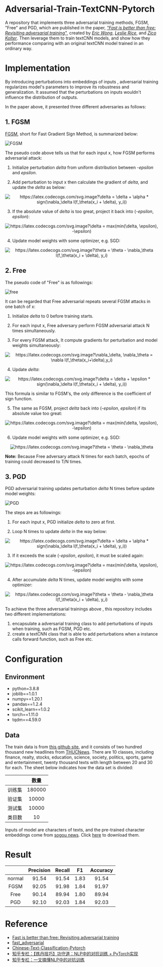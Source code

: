# Adversarial-Train-TextCNN-Pytorch
A repository that implements three adversarial training methods, FGSM, "Free" and PGD, which are published in the paper, [*"Fast is better than free: Revisiting adversarial training"*](https://arxiv.org/abs/2001.03994), created by [*Eric Wong*](https://riceric22.github.io/),  [*Leslie Rice*](https://leslierice1.github.io/), and [*Zico Kolter*](http://zicokolter.com/). Then leverage them to train textCNN models, and show how they performance comparing with an original textCNN model trained in an ordinary way.
# Implementation

By introducing perturbations into embeddings of inputs , adversarial training regularizes model's parameters to improve its robustness and generalization. It assumed that the perturbations on inputs wouldn't influence the distribution of outputs. 

In the paper above, it presented three  different adversaries as follows:

## 1. FGSM

[FGSM](https://arxiv.org/abs/1412.6572), short for Fast Gradient Sign Method, is summarized below:

![FGSM](https://github.com/joey0922/Adversarial-Train-TextCNN-Pytorch/tree/main/PNG/FGSM.PNG)

The pseudo code above tells us that for each input x, how FGSM performs adversarial attack:

1. Initialize perturbation *delta* from uniform distribution between -*epsilon* and *epsilon*.

2. Add perturbation to input x then calculate the gradient of *delta*, and update the *delta* as below:
<p align="center"><img src="https://latex.codecogs.com/svg.image?\delta&space;=&space;\delta&space;&plus;&space;\alpha&space;*&space;sign(\nabla_\delta&space;l(f_\theta(x_i&space;&plus;&space;\delta),&space;y_i))" title="https://latex.codecogs.com/svg.image?\delta = \delta + \alpha * sign(\nabla_\delta l(f_\theta(x_i + \delta), y_i))" /></p>
   

3. If the absolute value of *delta* is too great, project it back into (-*epsilon*, *epsilon*):
<p align="center"><img src="https://latex.codecogs.com/svg.image?\delta&space;=&space;max(min(\delta,&space;\epsilon),&space;-\epsilon)" title="https://latex.codecogs.com/svg.image?\delta = max(min(\delta, \epsilon), -\epsilon)" /></p>
   

4. Update  model weights with some optimizer, e.g. SGD:
<p align="center"><img src="https://latex.codecogs.com/svg.image?\theta&space;=&space;\theta&space;-&space;\nabla_\theta&space;l(f_\theta(x_i&space;&plus;&space;\delta),&space;y_i)" title="https://latex.codecogs.com/svg.image?\theta = \theta - \nabla_\theta l(f_\theta(x_i + \delta), y_i)" /></p>

## 2. Free

The pseudo code of "Free" is as followings:

![free](https://github.com/joey0922/Adversarial-Train-TextCNN-Pytorch/tree/main/PNG/free.PNG)

It can be regarded that Free adversarial repeats several FGSM attacks in one batch of x:

1. Initialize *delta* to 0 before training starts.

2. For each input x, Free adversary perform FGSM adversarial attack N times simultaneously.

3. For every FGSM attack, It compute gradients for perturbation and model weights simultaneously:
<p align="center"><img src="https://latex.codecogs.com/svg.image?\nabla_\delta,&space;\nabla_\theta&space;=&space;\nabla&space;l(f_\theta(x_i&plus;\delta),y_i)" title="https://latex.codecogs.com/svg.image?\nabla_\delta, \nabla_\theta = \nabla l(f_\theta(x_i+\delta),y_i)" /></p>

4. Update *delta*:
<p align="center"><img src="https://latex.codecogs.com/svg.image?\delta&space;=&space;\delta&space;&plus;&space;\epsilon&space;*&space;sign(\nabla_\delta&space;l(f_\theta(x_i&space;&plus;&space;\delta),&space;y_i))" title="https://latex.codecogs.com/svg.image?\delta = \delta + \epsilon * sign(\nabla_\delta l(f_\theta(x_i + \delta), y_i))" /></p>
   

   This formula is similar to FGSM's, the only difference is the coefficient of sign function.

5. The same as FGSM, project *delta* back into (-*epsilon*, *epsilon*) if its absolute value too great:
<p align="center"><img src="https://latex.codecogs.com/svg.image?\delta&space;=&space;max(min(\delta,&space;\epsilon),&space;-\epsilon)" title="https://latex.codecogs.com/svg.image?\delta = max(min(\delta, \epsilon), -\epsilon)" /></p>
   

6. Update  model weights with some optimizer, e.g. SGD:
<p align="center"><img src="https://latex.codecogs.com/svg.image?\theta&space;=&space;\theta&space;-&space;\nabla_\theta" title="https://latex.codecogs.com/svg.image?\theta = \theta - \nabla_\theta" /></p>
   

**Note:** Because Free adversary attack N times for each batch, epochs of training could decreased to T/N times.

## 3. PGD

PGD adversarial training updates perturbation *delta* N times before update model weights:

![PGD](https://github.com/joey0922/Adversarial-Train-TextCNN-Pytorch/tree/main/PNG/PGD.PNG)

The steps are as followings:

1. For each input x, PGD initialize *delta* to zero at first.

2. Loop N times to update *delta* in the way below:
<p align="center"><img src="https://latex.codecogs.com/svg.image?\delta&space;=&space;\delta&space;&plus;&space;\alpha&space;*&space;sign(\nabla_\delta&space;l(f_\theta(x_i&space;&plus;&space;\delta),&space;y_i))" title="https://latex.codecogs.com/svg.image?\delta = \delta + \alpha * sign(\nabla_\delta l(f_\theta(x_i + \delta), y_i))" /></p>

3. If it exceeds the scale (-*epsilon*, *epsilon*), it must be scaled again:
<p align="center"><img src="https://latex.codecogs.com/svg.image?\delta&space;=&space;max(min(\delta,&space;\epsilon),&space;-\epsilon)" title="https://latex.codecogs.com/svg.image?\delta = max(min(\delta, \epsilon), -\epsilon)" /></p>
   

4. After accumulate *delta* N times, update model weights with some optimizer:
<p align="center"><img src="https://latex.codecogs.com/svg.image?\theta&space;=&space;\theta&space;-&space;\nabla_\theta&space;l(f_\theta(x_i&space;&plus;&space;\delta),&space;y_i)" title="https://latex.codecogs.com/svg.image?\theta = \theta - \nabla_\theta l(f_\theta(x_i + \delta), y_i)" /></p>

To achieve the three adversarial trainings above , this repository includes two different implementations:

1. encapsulate a adversarial training class to add perturbations of inputs when training, such as FGSM, PGD etc.
2. create a textCNN class that is able to add perturbations when a instance calls forward function, such as Free etc.

# Configuration

## Environment
+ python=3.8.8
+ joblib==1.0.1
+ numpy==1.20.1
+ pandas==1.2.4
+ scikit_learn==1.0.2
+ torch==1.11.0
+ tqdm==4.59.0
## Data

The train data is from [this github site](https://github.com/649453932/Chinese-Text-Classification-Pytorch), and it consists of two hundred thousand new headlines from [THUCNews](http://thuctc.thunlp.org/). There are 10 classes, including finance, realty, stocks, education, science, society, politics, sports, game and entertainment, twenty thousand texts with length between 20 and 30 for each. The sheet below indicates how the data set is divided:

|        |  数量  |
| :----: | :----: |
| 训练集 | 180000 |
| 验证集 | 10000  |
| 测试集 | 10000  |
| 类目数 |   10   |

Inputs of model are characters of texts, and the pre-trained character embeddings come from  [sogou news](https://github.com/Embedding/Chinese-Word-Vectors). Click [here](https://pan.baidu.com/s/14k-9jsspp43ZhMxqPmsWMQ) to download them.

# Result

|        | Precision | Recall |  F1  | Accuracy |
| :----: | :-------: | :----: | :--: | :------: |
| normal |   91.54   | 91.54  | 1.83 |  91.54   |
|  FGSM  |   92.05   | 91.98  | 1.84 |  91.97   |
|  Free  |   90.14   | 89.94  | 1.80 |  89.94   |
|  PGD   |   92.10   | 92.03  | 1.84 |  92.03   |

# Reference

 * [Fast is better than free: Revisiting adversarial training](https://arxiv.org/abs/2001.03994)
 * [fast_adversarial](https://github.com/locuslab/fast_adversarial)
 * [Chinese-Text-Classification-Pytorch](https://github.com/649453932/Chinese-Text-Classification-Pytorch)
 * [知乎专栏：【炼丹技巧】功守道：NLP中的对抗训练 + PyTorch实现](https://zhuanlan.zhihu.com/p/91269728)
 * [知乎专栏：一文搞懂NLP中的对抗训练](https://zhuanlan.zhihu.com/p/103593948)
